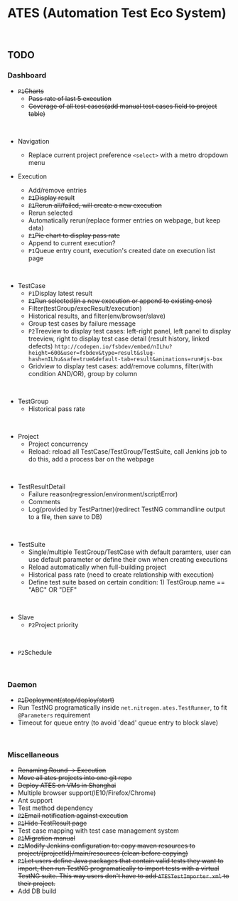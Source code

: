 # ATES (Automation Test Eco System)
<br/>

## TODO
### Dashboard
* ~~`P1`Charts~~
  * ~~Pass rate of last 5 execution~~
  * ~~Coverage of all test cases(add manual test cases field to project table)~~
<br/>

* Navigation
  * Replace current project preference `<select>` with a metro dropdown menu

* Execution
  * Add/remove entries
  * ~~`P1`Display result~~
  * ~~`P1`Rerun all/failed, will create a new execution~~
  * Rerun selected
  * Automatically rerun(replace former entries on webpage, but keep data)
  * ~~`P1`Pie chart to display pass rate~~
  * Append to current execution?
  * `P1`Queue entry count, execution's created date on execution list page
<br/>

* TestCase
  * `P1`Display latest result
  * ~~`P1`Run selected(in a new execution or append to existing ones)~~
  * Filter(testGroup/execResult/execution)
  * Historical results, and filter(env/browser/slave)
  * Group test cases by failure message
  * `P2`Treeview to display test cases: left-right panel, left panel to display treeview, right to display test case detail (result history, linked defects)
    `http://codepen.io/fsbdev/embed/nILhu?height=600&user=fsbdev&type=result&slug-hash=nILhu&safe=true&default-tab=result&animations=run#js-box`
  * Gridview to display test cases: add/remove columns, filter(with condition AND/OR), group by column
<br/>

* TestGroup
  * Historical pass rate
<br/>

* Project
  * Project concurrency
  * Reload: reload all TestCase/TestGroup/TestSuite, call Jenkins job to do this, add a process bar on the webpage
<br/>

* TestResultDetail
  * Failure reason(regression/environment/scriptError)
  * Comments
  * Log(provided by TestPartner)(redirect TestNG commandline output to a file, then save to DB)
<br/>

* TestSuite
  * Single/multiple TestGroup/TestCase with default paramters, user can use default parameter or define their own when creating executions
  * Reload automatically when full-building project
  * Historical pass rate (need to create relationship with execution)
  * Define test suite based on certain condition: 1) TestGroup.name == "ABC" OR "DEF"
<br/>

* Slave
  * `P2`Project priority
<br/>

* `P2`Schedule
<br/>

### Daemon
* ~~`P1`Deployment(stop/deploy/start)~~
* Run TestNG programatically inside `net.nitrogen.ates.TestRunner`, to fit `@Parameters` requirement
* Timeout for queue entry (to avoid 'dead' queue entry to block slave)
<br/>

### Miscellaneous
* ~~Renaming:Round -> Execution~~
* ~~Move all ates projects into one git repo~~
* ~~Deploy ATES on VMs in Shanghai~~
* Multiple browser support(IE10/Firefox/Chrome)
* Ant support
* Test method dependency
* ~~`P2`Email notification against execution~~
* ~~`P1`Hide TestResult page~~
* Test case mapping with test case management system
* ~~`P1`Migration manual~~
* ~~`P1`Modify Jenkins configuration to: copy maven resources to project/{projectId}/main/resources (clean before copying)~~
* ~~`P1`Let users define Java packages that contain valid tests they want to import,
  then run TestNG programatically to import tests with a virtual TestNG suite.
  This way users don't have to add `ATESTestImporter.xml` to their project.~~
* Add DB build